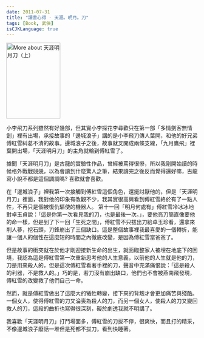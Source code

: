 ```yaml
---
date: 2011-07-31
title: "讀書心得 - 天涯。明月。刀"
tags: [Book, 武俠]
isCJKLanguage: true
---
```

<a href="http://www.anobii.com/books/%E5%A4%A9%E6%B6%AF%E6%98%8E%E6%9C%88%E5%88%80%EF%BC%88%E4%B8%8A%EF%BC%89/9789575690397/013dd35dbe30f1f9d8/" title="More about 天涯明月刀（上）"><img alt="More about 天涯明月刀（上）" height="200" src="http://image.anobii.com/anobi/image_book.php?type=5&amp;item_id=013dd35dbe30f1f9d8&amp;time=0" title="More about 天涯明月刀（上）" width="142" class="left" /></a>

小李飛刀系列雖然有好幾部，但其實小李探花李尋歡只在第一部「多情劍客無情劍」裡有出場，承接故事的「邊城浪子」講的是小李飛刀傳人葉開，和他的好兄弟傅紅雪糾葛不清的故事。邊城浪子之後，故事就叉開成兩條支線，「九月鷹飛」裡葉開出場，「天涯明月刀」的主角就輪到傅紅雪了。

據聞「天涯明月刀」是古龍的實驗性作品，曾經被罵得很慘，所以我剛開始讀的時候格外戰戰競競，以為會讀到什麼驚人之筆，結果讀完之後反而覺得還好嘛，古龍寫小說不都是這個調調嗎? 喜歡就會喜歡。

在「邊城浪子」裡我第一次接觸到傅紅雪這個角色，還挺討厭他的，但是「天涯明月刀」裡面，我對他的印象有改觀不少，我其實很高興看到傅紅雪終於有了一點人性，不再只是個被復仇驅使的機器人。  第十一回「明月何處有」傅紅雪冷冰冰地對卓玉貞說：「這是你第一次看見我的刀，也是最後一次。」，要他亮刀簡直像要他的命一樣，但是到了下一回「生死之間」，傅紅雪不只拔出刀給卓玉珍看，還拿來削人蔘，挖石頭，刀鋒崩出了三個缺口。這是整個故事裡我最喜愛的一個轉折，能讓一個人的個性在這麼短的時間之內徹底改變，是因為傅紅雪當爸爸了。

但是故事的衝突就在於他才剛迎接新生命的出生，就面臨整家人被埋在地底下的困境，我認為這是傅紅雪第一次重新思考他的人生意義，以前他的人生就是他的刀，刀是用來殺人的，但是這次傅紅雪看著手裡的刀，聲音中充滿痛恨說：「這是殺人的利器，不是救人的。」巧的是，若刀沒有崩出缺口，他們也不會被燕南飛發現，傅紅雪的改變救了他們自己一命。

然而，就是傅紅雪做出了這麼大的犧牲轉變，接下來的背叛才會更加痛苦與殘酷。一個女人，使得傅紅雪的刀又淪喪為殺人的刀，而另一個女人，使殺人的刀又變回救人的刀，這段的曲折也寫得很深刻，礙於劇透我就不明講了。

我喜歡「天涯明月刀」打鬥場面多，傅紅雪的刀拔不停，很爽快，而且打的精采，不像邊城浪子廢話一堆但是死都不拔刀，看到快睡著。
